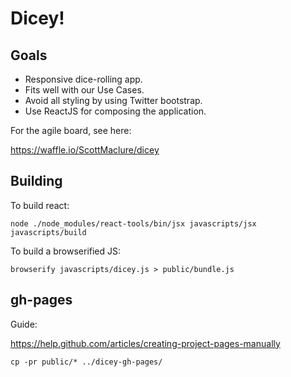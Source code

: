 # Dicey!

## Goals

* Responsive dice-rolling app.
* Fits well with our Use Cases.
* Avoid all styling by using Twitter bootstrap.
* Use ReactJS for composing the application.

For the agile board, see here:

https://waffle.io/ScottMaclure/dicey

## Building

To build react:

```
node ./node_modules/react-tools/bin/jsx javascripts/jsx javascripts/build
```

To build a browserified JS:

```
browserify javascripts/dicey.js > public/bundle.js
```

## gh-pages

Guide:

https://help.github.com/articles/creating-project-pages-manually

```
cp -pr public/* ../dicey-gh-pages/
```